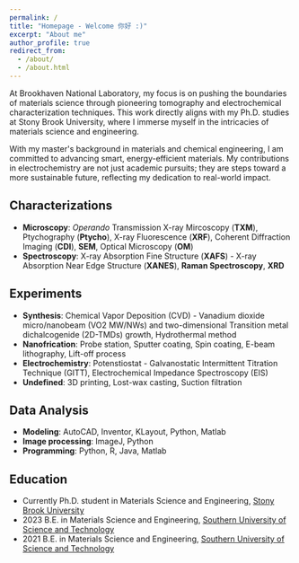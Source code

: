 ```yaml
---
permalink: /
title: "Homepage - Welcome 你好 :)"
excerpt: "About me"
author_profile: true
redirect_from: 
  - /about/
  - /about.html
---
```


At Brookhaven National Laboratory, my focus is on pushing the boundaries of materials science through pioneering tomography and electrochemical characterization techniques. This work directly aligns with my Ph.D. studies at Stony Brook University, where I immerse myself in the intricacies of materials science and engineering.

With my master's background in materials and chemical engineering, I am committed to advancing smart, energy-efficient materials. My contributions in electrochemistry are not just academic pursuits; they are steps toward a more sustainable future, reflecting my dedication to real-world impact.

## Characterizations
- **Microscopy**: *Operando* Transmission X-ray Mircoscopy (**TXM**), Ptychography (**Ptycho**), X-ray Fluorescence (**XRF**), Coherent Diffraction Imaging (**CDI**), **SEM**, Optical Microscopy (**OM**)
- **Spectroscopy**: X-ray Absorption Fine Structure (**XAFS**) - X-ray Absorption Near Edge Structure (**XANES**), **Raman Spectroscopy**, **XRD**

## Experiments
- **Synthesis**: Chemical Vapor Deposition (CVD) - Vanadium dioxide micro/nanobeam (VO2 MW/NWs) and two-dimensional Transition metal dichalcogenide (2D-TMDs) growth, Hydrothermal method
- **Nanofrication**: Probe station, Sputter coating, Spin coating, E-beam lithography, Lift-off process
- **Electrochemistry**: Potenstiostat - Galvanostatic Intermittent Titration Technique (GITT), Electrochemical Impedance Spectroscopy (EIS)
- **Undefined**: 3D printing, Lost-wax casting, Suction filtration

## Data Analysis
- **Modeling**: AutoCAD, Inventor, KLayout, Python, Matlab
- **Image processing**: ImageJ, Python
- **Programming**: Python, R, Java, Matlab

## Education
- Currently Ph.D. student in Materials Science and Engineering, [Stony Brook University](https://www.stonybrook.edu/)
- 2023 B.E. in Materials Science and Engineering, [Southern University of Science and Technology](https://www.sustech.edu.cn/en/) 
- 2021 B.E. in Materials Science and Engineering, [Southern University of Science and Technology](https://www.sustech.edu.cn/en/) 
